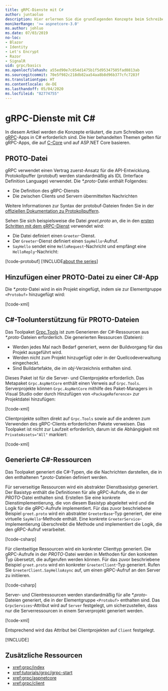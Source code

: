 ```yaml
---
title: gRPC-Dienste mit C#
author: juntaoluo
description: Hier erlernen Sie die grundlegenden Konzepte beim Schreiben von gRPC-Diensten mit C#.
monikerRange: '>= aspnetcore-3.0'
ms.author: johluo
ms.date: 07/03/2019
no-loc:
- Blazor
- Identity
- Let's Encrypt
- Razor
- SignalR
uid: grpc/basics
ms.openlocfilehash: a55ed90e7c854d1475b1f5d95347505fad0813ab
ms.sourcegitcommit: 70e5f982c218db82aa54aa8b8d96b377cfc7283f
ms.translationtype: HT
ms.contentlocale: de-DE
ms.lasthandoff: 05/04/2020
ms.locfileid: "82774755"
---
```

# <a name="grpc-services-with-c"></a>gRPC-Dienste mit C\#

In diesem Artikel werden die Konzepte erläutert, die zum Schreiben von [gRPC](https://grpc.io/docs/guides/)-Apps in C# erforderlich sind. Die hier behandelten Themen gelten für gRPC-Apps, die auf [C-Core](https://grpc.io/blog/grpc-stacks) und auf ASP.NET Core basieren.

## <a name="proto-file"></a>PROTO-Datei

gRPC verwendet einen Vertrag zuerst-Ansatz für die API-Entwicklung. Protokollpuffer (protobuf) werden standardmäßig als IDL (Interface Definition Language) verwendet. Die *\*.proto*-Datei enthält Folgendes:

* Die Definition des gRPC-Diensts
* Die zwischen Clients und Servern übermittelten Nachrichten

Weitere Informationen zur Syntax der protobuf-Dateien finden Sie in der [offiziellen Dokumentation zu Protokollpuffern](https://developers.google.com/protocol-buffers/docs/proto3).

Sehen Sie sich beispielsweise die Datei *greet.proto* an, die in den [ersten Schritten mit dem gRPC-Dienst](xref:tutorials/grpc/grpc-start) verwendet wird:

* Die Datei definiert einen `Greeter`-Dienst.
* Der `Greeter`-Dienst definiert einen `SayHello`-Aufruf.
* `SayHello` sendet eine `HelloRequest`-Nachricht und empfängt eine `HelloReply`-Nachricht:

[!code-protobuf[](~/tutorials/grpc/grpc-start/sample/GrpcGreeter/Protos/greet.proto)]
[!INCLUDE[about the series](~/includes/code-comments-loc.md)]

## <a name="add-a-proto-file-to-a-c-app"></a>Hinzufügen einer PROTO-Datei zu einer C\#-App

Die *\*.proto*-Datei wird in ein Projekt eingefügt, indem sie zur Elementgruppe `<Protobuf>` hinzugefügt wird:

[!code-xml[](~/tutorials/grpc/grpc-start/sample/GrpcGreeter/GrpcGreeter.csproj?highlight=2&range=7-9)]

## <a name="c-tooling-support-for-proto-files"></a>C#-Toolunterstützung für PROTO-Dateien

Das Toolpaket [Grpc.Tools](https://www.nuget.org/packages/Grpc.Tools/) ist zum Generieren der C#-Ressourcen aus *\*.proto*-Dateien erforderlich. Die generierten Ressourcen (Dateien):

* Werden jedes Mal nach Bedarf generiert, wenn der Buildvorgang für das Projekt ausgeführt wird.
* Werden nicht zum Projekt hinzugefügt oder in der Quellcodeverwaltung eingecheckt.
* Sind Buildartefakte, die im *obj*-Verzeichnis enthalten sind.

Dieses Paket ist für die Server- und Clientprojekte erforderlich. Das Metapaket `Grpc.AspNetCore` enthält einen Verweis auf `Grpc.Tools`. Serverprojekte können `Grpc.AspNetCore` mithilfe des Paket-Managers in Visual Studio oder durch Hinzufügen von `<PackageReference>` zur Projektdatei hinzufügen:

[!code-xml[](~/tutorials/grpc/grpc-start/sample/GrpcGreeter/GrpcGreeter.csproj?highlight=1&range=12)]

Clientprojekte sollten direkt auf `Grpc.Tools` sowie auf die anderen zum Verwenden des gRPC-Clients erforderlichen Pakete verweisen. Das Toolpaket ist nicht zur Laufzeit erforderlich, darum ist die Abhängigkeit mit `PrivateAssets="All"` markiert:

[!code-xml[](~/tutorials/grpc/grpc-start/sample/GrpcGreeterClient/GrpcGreeterClient.csproj?highlight=3&range=9-11)]

## <a name="generated-c-assets"></a>Generierte C#-Ressourcen

Das Toolpaket generiert die C#-Typen, die die Nachrichten darstellen, die in den enthaltenen *\*.proto*-Dateien definiert werden.

Für serverseitige Ressourcen wird ein abstrakter Dienstbasistyp generiert. Der Basistyp enthält die Definitionen für alle gRPC-Aufrufe, die in der *PROTO*-Datei enthalten sind. Erstellen Sie eine konkrete Dienstimplementierung, die von diesem Basistyp abgeleitet wird und die Logik für die gRPC-Aufrufe implementiert. Für das zuvor beschriebene Beispiel `greet.proto` wird ein abstrakter `GreeterBase`-Typ generiert, der eine virtuelle `SayHello`-Methode enthält. Eine konkrete `GreeterService`-Implementierung überschreibt die Methode und implementiert die Logik, die den gRPC-Aufruf verarbeitet.

[!code-csharp[](~/tutorials/grpc/grpc-start/sample/GrpcGreeter/Services/GreeterService.cs?name=snippet)]

Für clientseitige Ressourcen wird ein konkreter Clienttyp generiert. Die gRPC-Aufrufe in der *PROTO*-Datei werden in Methoden für den konkreten Typ übersetzt, die aufgerufen werden können. Für das zuvor beschriebene Beispiel `greet.proto` wird ein konkreter `GreeterClient`-Typ generiert. Rufen Sie `GreeterClient.SayHelloAsync` auf, um einen gRPC-Aufruf an den Server zu initiieren.

[!code-csharp[](~/tutorials/grpc/grpc-start/sample/GrpcGreeterClient/Program.cs?name=snippet)]

Server- und Clientressourcen werden standardmäßig für alle *\*.proto*-Dateien generiert, die in der Elementgruppe `<Protobuf>` enthalten sind. Das `GrpcServices`-Attribut wird auf `Server` festgelegt, um sicherzustellen, dass nur die Serverressourcen in einem Serverprojekt generiert werden.

[!code-xml[](~/tutorials/grpc/grpc-start/sample/GrpcGreeter/GrpcGreeter.csproj?highlight=2&range=7-9)]

Entsprechend wird das Attribut bei Clientprojekten auf `Client` festgelegt.

[!INCLUDE[](~/includes/gRPCazure.md)]

## <a name="additional-resources"></a>Zusätzliche Ressourcen

* <xref:grpc/index>
* <xref:tutorials/grpc/grpc-start>
* <xref:grpc/aspnetcore>
* <xref:grpc/client>
